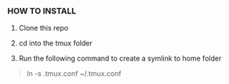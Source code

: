 ### HOW TO INSTALL

1. Clone this repo

2. cd into the tmux folder

3. Run the following command to create a symlink to home folder

> ln -s .tmux.conf ~/.tmux.conf
